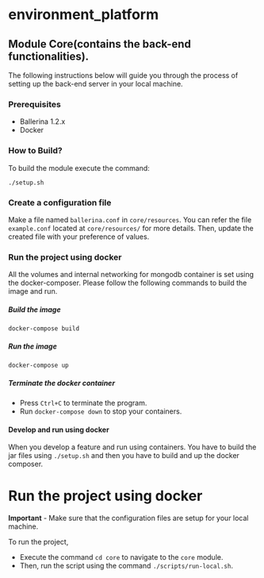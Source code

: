 # environment_platform

## Module Core(contains the back-end functionalities).

The following instructions below will guide you through the process of setting up the back-end server in your local machine.

### Prerequisites

- Ballerina 1.2.x
- Docker

### How to Build?

To build the module execute the command:

```
./setup.sh
```

### Create a configuration file

Make a file named `ballerina.conf` in `core/resources`. You can refer the file `example.conf` located at `core/resources/` for more details. Then, update the created file with your preference of values.

### Run the project using docker

All the volumes and internal networking for mongodb container is set using the docker-composer. Please follow the following commands to build the image and run.

##### Build the image

```
docker-compose build
```

##### Run the image

```
docker-compose up
```

##### Terminate the docker container

- Press `Ctrl+C` to terminate the program.
- Run `docker-compose down` to stop your containers.

#### Develop and run using docker

When you develop a feature and run using containers. You have to build the jar files using `./setup.sh` and then you have to build and up the docker composer.

# Run the project using docker

**Important** - Make sure that the configuration files are setup for your local machine.

To run the project,

- Execute the command `cd core` to navigate to the `core` module.
- Then, run the script using the command `./scripts/run-local.sh`.
